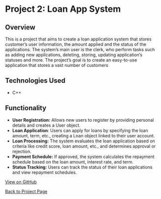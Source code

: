 # Project 2: Loan App System 

## Overview

This is a project that aims to create a loan application system that stores customer’s user information, the amount applied and the status of the applications. The system’s main user is the clerk, who perform tasks such as adding new applications, deleting, storing, updating application’s statuses and more. The project’s goal is to create an easy-to-use application that stores a vast number of customers

## Technologies Used

- C++

## Functionality

- **User Registration:** Allows new users to register by providing personal details and creates a User object.
- **Loan Application**: Users can apply for loans by specifying the loan amount, term, etc., creating a Loan object linked to their user account.
- **Loan Processing:** The system evaluates the loan application based on criteria like credit score, loan amount, etc., and determines approval or rejection.
- **Payment Schedule:** If approved, the system calculates the repayment schedule based on the loan amount, interest rate, and term.
- **Status Tracking:** Users can track the status of their loan applications and view repayment schedules.


[View on GitHub](https://github.com/UniBelle/Loan-App-System)

[Back to Project Page](index.md)

